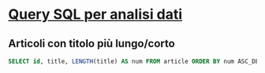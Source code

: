 # [Query SQL per analisi dati](https://github.com/TurboLabIt/TurboLab.it/blob/main/docs/sql-query.md)


## Articoli con titolo più lungo/corto

````sql
SELECT id, title, LENGTH(title) AS num FROM article ORDER BY num ASC_DESC LIMIT 10;
````
